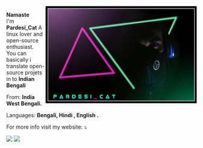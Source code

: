 <img src="https://raw.githubusercontent.com/PardesiCat/PardesiCat/develop/img/Pardesicat.jpg" min-width="400px" max-width="400px" width="400px" align="right" alt="Loading">

<p align="left"> 
  <strong>Namaste</strong>
   <br> I'm <strong>Pardesi_Cat</strong> A linux lover and open-source enthusiast.
   <br> You can basically i translate open-source projets in to <strong>Indian Bengali</strong>
</p>

<p align="left">
   From: <strong>India West Bengali.</strong>
</p>

<p align="left">
  Languages: <strong>Bengali, Hindi , English .</strong>
</p>

<p align="left">
   For more info visit my website: ⤵️
</p>

<p align="left">
  <a href="https://pardesicat.xyz" alt="Official-Website">
  <img src="https://img.shields.io/badge/website-pardesicat.xyz-golden" /></a>

  

  <a href="mailto:contact@pardesicat.xyz" alt="E-Mail">
  <img src="https://img.shields.io/badge/Email-contact@pardesicat.xyz-golden"/></a>

</p>  
